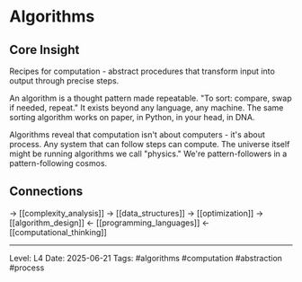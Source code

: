 # Algorithms

## Core Insight
Recipes for computation - abstract procedures that transform input into output through precise steps.

An algorithm is a thought pattern made repeatable. "To sort: compare, swap if needed, repeat." It exists beyond any language, any machine. The same sorting algorithm works on paper, in Python, in your head, in DNA.

Algorithms reveal that computation isn't about computers - it's about process. Any system that can follow steps can compute. The universe itself might be running algorithms we call "physics." We're pattern-followers in a pattern-following cosmos.

## Connections
→ [[complexity_analysis]]
→ [[data_structures]]
→ [[optimization]]
→ [[algorithm_design]]
← [[programming_languages]]
← [[computational_thinking]]

---
Level: L4
Date: 2025-06-21
Tags: #algorithms #computation #abstraction #process